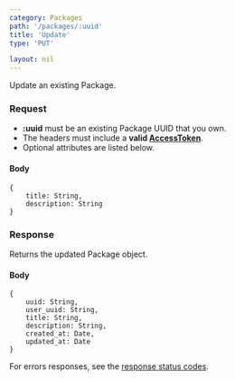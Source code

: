 ```yaml
---
category: Packages
path: '/packages/:uuid'
title: 'Update'
type: 'PUT'

layout: nil
---
```


Update an existing Package.

### Request

* **:uuid** must be an existing Package UUID that you own.
* The headers must include a **valid [AccessToken](#/post-access-token)**.
* Optional attributes are listed below.

#### Body

    {
        title: String,
        description: String
    }

### Response

Returns the updated Package object.

#### Body
    
    {
        uuid: String,
        user_uuid: String,
        title: String,
        description: String,
        created_at: Date,
        updated_at: Date
    }

For errors responses, see the [response status codes](#/response-status-codes).